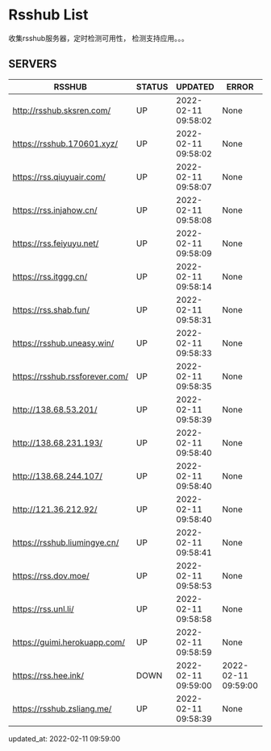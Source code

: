 # Rsshub List

收集rsshub服务器，定时检测可用性， 检测支持应用。。。


## SERVERS

|  RSSHUB   | STATUS  | UPDATED  | ERROR  | TWITTER |  
|  ----  | ----  | ----  | ----  | ---- |  
| http://rsshub.sksren.com/ | UP | 2022-02-11 09:58:02 | None |OK|  
| https://rsshub.170601.xyz/ | UP | 2022-02-11 09:58:02 | None ||  
| https://rss.qiuyuair.com/ | UP | 2022-02-11 09:58:07 | None ||  
| https://rss.injahow.cn/ | UP | 2022-02-11 09:58:08 | None ||  
| https://rss.feiyuyu.net/ | UP | 2022-02-11 09:58:09 | None ||  
| https://rss.itggg.cn/ | UP | 2022-02-11 09:58:14 | None ||  
| https://rss.shab.fun/ | UP | 2022-02-11 09:58:31 | None |OK|  
| https://rsshub.uneasy.win/ | UP | 2022-02-11 09:58:33 | None |OK|  
| https://rsshub.rssforever.com/ | UP | 2022-02-11 09:58:35 | None |OK|  
| http://138.68.53.201/ | UP | 2022-02-11 09:58:39 | None ||  
| http://138.68.231.193/ | UP | 2022-02-11 09:58:40 | None ||  
| http://138.68.244.107/ | UP | 2022-02-11 09:58:40 | None ||  
| http://121.36.212.92/ | UP | 2022-02-11 09:58:40 | None ||  
| https://rsshub.liumingye.cn/ | UP | 2022-02-11 09:58:41 | None ||  
| https://rss.dov.moe/ | UP | 2022-02-11 09:58:53 | None ||  
| https://rss.unl.li/ | UP | 2022-02-11 09:58:58 | None ||  
| https://guimi.herokuapp.com/ | UP | 2022-02-11 09:58:59 | None ||  
| https://rss.hee.ink/ | DOWN | 2022-02-11 09:59:00 | 2022-02-11 09:59:00 |  
| https://rsshub.zsliang.me/ | UP | 2022-02-11 09:58:39 | None |OK|  
  

updated_at: 2022-02-11 09:59:00  
